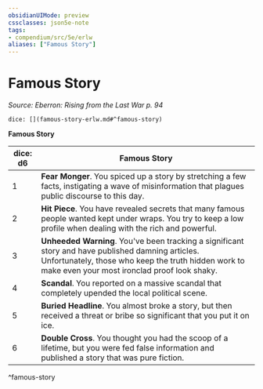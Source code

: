 ```yaml
---
obsidianUIMode: preview
cssclasses: json5e-note
tags:
- compendium/src/5e/erlw
aliases: ["Famous Story"]
---
```

# Famous Story
*Source: Eberron: Rising from the Last War p. 94* 

`dice: [](famous-story-erlw.md#^famous-story)`

**Famous Story**

| dice: d6 | Famous Story |
|----------|--------------|
| 1 | **Fear Monger**. You spiced up a story by stretching a few facts, instigating a wave of misinformation that plagues public discourse to this day. |
| 2 | **Hit Piece**. You have revealed secrets that many famous people wanted kept under wraps. You try to keep a low profile when dealing with the rich and powerful. |
| 3 | **Unheeded Warning**. You've been tracking a significant story and have published damning articles. Unfortunately, those who keep the truth hidden work to make even your most ironclad proof look shaky. |
| 4 | **Scandal**. You reported on a massive scandal that completely upended the local political scene. |
| 5 | **Buried Headline**. You almost broke a story, but then received a threat or bribe so significant that you put it on ice. |
| 6 | **Double Cross**. You thought you had the scoop of a lifetime, but you were fed false information and published a story that was pure fiction. |
^famous-story